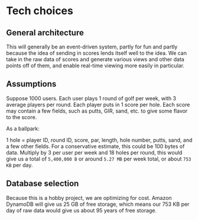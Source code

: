 # Tech choices

## General architecture

This will generally be an event-driven system, partly for fun and partly because
the idea of sending in scores lends itself well to the idea. We can take in the
raw data of scores and generate various views and other data points off of them,
and enable real-time viewing more easily in particular.

## Assumptions

Suppose 1000 users. Each user plays 1 round of golf per week, with 3 average
players per round. Each player puts in 1 score per hole. Each score may
contain a few fields, such as putts, GIR, sand, etc. to give some flavor to the
score.

As a ballpark:

1 hole = player ID, round ID, score, par, length, hole number, putts, sand, and
a few other fields. For a conservative estimate, this could be 100 bytes of
data. Multiply by 3 per user per week and 18 holes per round, this would give
us a total of `5,400,000 B` or around `5.27 MB` per week total, or about `753 KB`
per day.

## Database selection

Because this is a hobby project, we are optimizing for cost. Amazon DynamoDB
will give us 25 GB of free storage, which means our 753 KB per day of raw data
would give us about 95 years of free storage.
